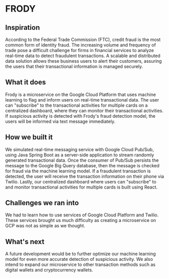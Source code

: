 # FRODY 
## Inspiration
According to the Federal Trade Commission (FTC), credit fraud is the most common form of identity fraud.  The increasing volume and frequency of trade pose a difficult challenge for firms in financial services to analyze real-time data to detect fraudulent transactions. A scalable and distributed data solution allows these business users to alert their customers, assuring the users that their transactional information is managed securely. 

## What it does
Frody is a microservice on the Google Cloud Platform that uses machine learning to flag and inform users on real-time transactional data. The user can "subscribe" to the transactional activities for multiple cards on a centralized dashboard, where they can monitor their transactional activities. If suspicious activity is detected with Frody's fraud detection model,  the users will be informed via text message immediately. 

## How we built it
We simulated real-time messaging service with Google Cloud Pub/Sub, using Java Spring Boot as a server-side application to stream randomly generated transactional data. Once the consumer of Pub/Sub persists the message to the Google Big Query database, then the message is checked for fraud via the machine learning model. If a fraudulent transaction is detected, the user will receive the transaction information on their phone via Twilio. Lastly, our centralized dashboard where users can "subscribe" to and monitor transactional activities for multiple cards is built using React.

## Challenges we ran into
We had to learn how to use services of Google Cloud Platform and Twilio. These services brought us much difficulty as creating a microservice on GCP was not as simple as we thought. 

## What's next
A future development would be to further optimize our machine learning model for even more accurate detection of suspicious activity. We also intend to expand our microservice to other transaction methods such as digital wallets and cryptocurrency wallets. 
